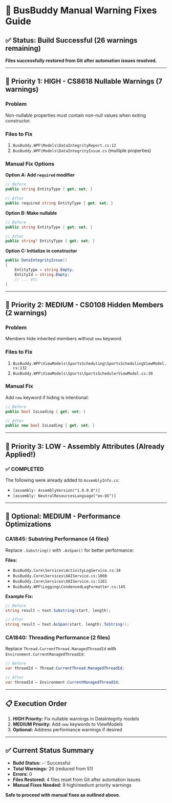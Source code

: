 # 🚌 BusBuddy Manual Warning Fixes Guide

## ✅ Status: Build Successful (26 warnings remaining)

**Files successfully restored from Git after automation issues resolved.**

---

## 🎯 Priority 1: HIGH - CS8618 Nullable Warnings (7 warnings)

### Problem
Non-nullable properties must contain non-null values when exiting constructor.

### Files to Fix
1. `BusBuddy.WPF\Models\DataIntegrityReport.cs:12`
2. `BusBuddy.WPF\Models\DataIntegrityIssue.cs` (multiple properties)

### Manual Fix Options

**Option A: Add `required` modifier**
```csharp
// Before
public string EntityType { get; set; }

// After  
public required string EntityType { get; set; }
```

**Option B: Make nullable**
```csharp
// Before
public string EntityType { get; set; }

// After
public string? EntityType { get; set; }
```

**Option C: Initialize in constructor**
```csharp
public DataIntegrityIssue()
{
    EntityType = string.Empty;
    EntityId = string.Empty;
    // ... etc
}
```

---

## 🎯 Priority 2: MEDIUM - CS0108 Hidden Members (2 warnings)

### Problem
Members hide inherited members without `new` keyword.

### Files to Fix
1. `BusBuddy.WPF\ViewModels\SportsScheduling\SportsSchedulingViewModel.cs:132`
2. `BusBuddy.WPF\ViewModels\Sports\SportsSchedulerViewModel.cs:30`

### Manual Fix
Add `new` keyword if hiding is intentional:

```csharp
// Before
public bool IsLoading { get; set; }

// After
public new bool IsLoading { get; set; }
```

---

## 🎯 Priority 3: LOW - Assembly Attributes (Already Applied!)

### ✅ COMPLETED
The following were already added to `AssemblyInfo.cs`:
- `[assembly: AssemblyVersion("1.0.0.0")]`
- `[assembly: NeutralResourcesLanguage("en-US")]`

---

## 🎯 Optional: MEDIUM - Performance Optimizations

### CA1845: Substring Performance (4 files)
Replace `.Substring()` with `.AsSpan()` for better performance:

**Files:**
- `BusBuddy.Core\Services\ActivityLogService.cs:34`
- `BusBuddy.Core\Services\XAIService.cs:1008` 
- `BusBuddy.Core\Services\XAIService.cs:1161`
- `BusBuddy.WPF\Logging\CondensedLogFormatter.cs:145`

**Example Fix:**
```csharp
// Before
string result = text.Substring(start, length);

// After  
string result = text.AsSpan(start, length).ToString();
```

### CA1840: Threading Performance (2 files)
Replace `Thread.CurrentThread.ManagedThreadId` with `Environment.CurrentManagedThreadId`:

```csharp
// Before
var threadId = Thread.CurrentThread.ManagedThreadId;

// After
var threadId = Environment.CurrentManagedThreadId;
```

---

## 📋 Execution Order

1. **HIGH Priority:** Fix nullable warnings in DataIntegrity models
2. **MEDIUM Priority:** Add `new` keywords to ViewModels  
3. **Optional:** Address performance warnings if desired

---

## ✅ Current Status Summary

- **Build Status:** ✅ Successful
- **Total Warnings:** 26 (reduced from 51)
- **Errors:** 0
- **Files Restored:** 4 files reset from Git after automation issues
- **Manual Fixes Needed:** 9 high/medium priority warnings

**Safe to proceed with manual fixes as outlined above.**
